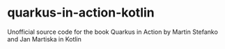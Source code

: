 # quarkus-in-action-kotlin
Unofficial source code for the book Quarkus in Action by Martin Stefanko and Jan Martiska in Kotlin
